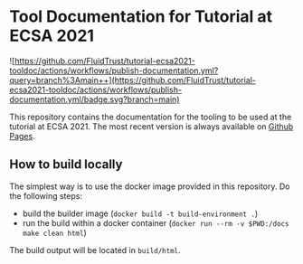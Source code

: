 # Tool Documentation for Tutorial at ECSA 2021

![https://github.com/FluidTrust/tutorial-ecsa2021-tooldoc/actions/workflows/publish-documentation.yml?query=branch%3Amain++](https://github.com/FluidTrust/tutorial-ecsa2021-tooldoc/actions/workflows/publish-documentation.yml/badge.svg?branch=main)

This repository contains the documentation for the tooling to be used at the tutorial at ECSA 2021. The most recent version is always available on [Github Pages](https://fluidtrust.github.io/tutorial-ecsa2021-tooldoc/).

## How to build locally
The simplest way is to use the docker image provided in this repository. Do the following steps:
* build the builder image (`docker build -t build-environment .`)
* run the build within a docker container (`docker run --rm -v $PWD:/docs make clean html`)

The build output will be located in `build/html`.